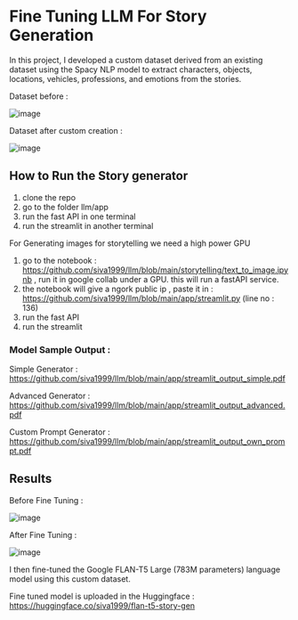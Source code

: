 # Fine Tuning LLM For Story Generation

In this project, I developed a custom dataset derived from an existing dataset using the Spacy NLP model to extract characters, objects, locations, vehicles, professions, and emotions from the stories. 

Dataset before :

![image](https://github.com/user-attachments/assets/5c2f15dc-8fd6-4f3c-a40b-ff0fb7b4d823)


Dataset after custom creation :

![image](https://github.com/user-attachments/assets/44fda2e4-796d-4871-a9e4-3bd0c0c287b6)


## How to Run the Story generator 

1. clone the repo 
2. go to the folder llm/app
3. run the fast API in one terminal
4. run the streamlit in another terminal

For Generating images for storytelling we need a high power GPU

1. go to the notebook : https://github.com/siva1999/llm/blob/main/storytelling/text_to_image.ipynb , run it in google collab under a GPU. this will run a fastAPI service.
2. the notebook will give a ngork public ip , paste it in : https://github.com/siva1999/llm/blob/main/app/streamlit.py  (line no : 136)
3. run the fast API 
4. run the streamlit

### Model Sample Output :


Simple Generator : https://github.com/siva1999/llm/blob/main/app/streamlit_output_simple.pdf

Advanced Generator : https://github.com/siva1999/llm/blob/main/app/streamlit_output_advanced.pdf

Custom Prompt Generator : https://github.com/siva1999/llm/blob/main/app/streamlit_output_own_prompt.pdf


## Results

Before Fine Tuning :

![image](https://github.com/user-attachments/assets/7f555319-7152-49df-87e0-7d437c5978f6)


After Fine Tuning :

![image](https://github.com/user-attachments/assets/e5eccf53-641a-400b-b877-5a05fad485d2)


I then fine-tuned the Google FLAN-T5 Large (783M parameters) language model using this custom dataset.

Fine tuned model is uploaded in the Huggingface : https://huggingface.co/siva1999/flan-t5-story-gen






